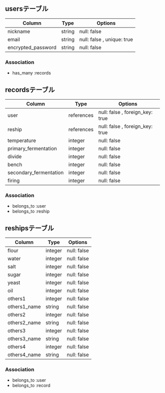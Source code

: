 ## usersテーブル

| Column             | Type   | Options                    |
| ------------------ | ------ | -------------------------- |
| nickname           | string | null: false                |
| email              | string | null: false , unique: true |
| encrypted_password | string | null: false                |

### Association
- has_many   :records


## recordsテーブル

| Column                 | Type       | Options                         |
| -----------------------| ---------- | ------------------------------- |
| user                   | references | null: false , foreign_key: true |
| reship                 | references | null: false , foreign_key: true |
| temperature            | integer    | null: false                     |
| primary_fermentation   | integer    | null: false                     |
| divide                 | integer    | null: false                     |
| bench                  | integer    | null: false                     |
| secondary_fermentation | integer    | null: false                     |
| firing                 | integer    | null: false                     |

### Association
- belongs_to :user
- belongs_to :reship


## reshipsテーブル

| Column                 | Type       | Options                         |
| -----------------------| ---------- | ------------------------------- |
| flour                  | integer    | null: false                     |
| water                  | integer    | null: false                     |
| salt                   | integer    | null: false                     |
| sugar                  | integer    | null: false                     |
| yeast                  | integer    | null: false                     |
| oil                    | integer    | null: false                     |
| others1                | integer    | null: false                     |
| others1_name           | string     | null: false                     |
| others2                | integer    | null: false                     |
| others2_name           | string     | null: false                     |
| others3                | integer    | null: false                     |
| others3_name           | string     | null: false                     |
| others4                | integer    | null: false                     |
| others4_name           | string     | null: false                     |


### Association
- belongs_to :user
- belongs_to :record